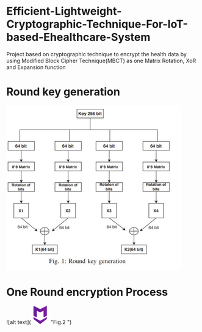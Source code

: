 # Efficient-Lightweight-Cryptographic-Technique-For-IoT-based-Ehealthcare-System
Project based on cryptographic technique to encrypt the health data by using Modified Block Cipher Technique(MBCT) as one Matrix Rotation, XoR and Expansion function
# Round key generation
![alt text](https://github.com/vikas-ratan/Efficient-Lightweight-Cryptographic-Technique-For-IoT-based-Ehealthcare-System/blob/master/1.JPG "fig.1")
# One Round encryption Process
![alt text](![alt text](https://github.com/adam-p/markdown-here/raw/master/src/common/images/icon48.png "Logo Title Text 1") "Fig.2 ")
